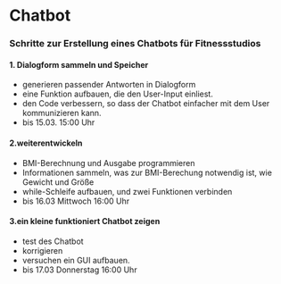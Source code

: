 # Chatbot


### Schritte zur Erstellung eines Chatbots für Fitnessstudios
#### 1.  Dialogform sammeln und Speicher

- generieren passender Antworten in Dialogform
- eine Funktion aufbauen, die den User-Input einliest.
- den Code verbessern, so dass der Chatbot einfacher mit dem User kommunizieren kann.
- bis 15.03. 15:00 Uhr

#### 2.weiterentwickeln 
 
-  BMI-Berechnung und Ausgabe programmieren
  - Informationen sammeln, was zur BMI-Berechung notwendig ist, wie Gewicht und Größe 
  - while-Schleife aufbauen, und zwei Funktionen verbinden
- bis 16.03 Mittwoch 16:00 Uhr

#### 3.ein kleine funktioniert Chatbot zeigen

- test des Chatbot
- korrigieren
- versuchen ein GUI aufbauen.
- bis 17.03 Donnerstag 16:00 Uhr 


